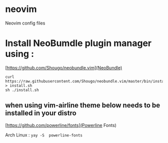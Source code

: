 # neovim
Neovim config files

# Install NeoBumdle plugin manager using  : 

[https://github.com/Shougo/neobundle.vim](NeoBundle)

```
curl https://raw.githubusercontent.com/Shougo/neobundle.vim/master/bin/install.sh > install.sh
sh ./install.sh
```
## when using vim-airline theme below needs to be installed in your distro
[https://github.com/powerline/fonts](Powerline Fonts)

Arch Linux : `yay -S  powerline-fonts`
